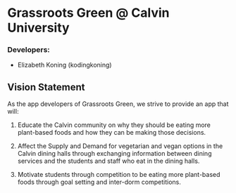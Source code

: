 # Grassroots Green @ Calvin University

### Developers:

- Elizabeth Koning (kodingkoning)

## Vision Statement

As the app developers of Grassroots Green, we strive to provide an app that will:

1. Educate the Calvin community on why they should be eating more plant-based foods and how they can be making those decisions.

2. Affect the Supply and Demand for vegetarian and vegan options in the Calvin dining halls through exchanging information between dining services and the students and staff who eat in the dining halls.

3. Motivate students through competition to be eating more plant-based foods through goal setting and inter-dorm competitions.

